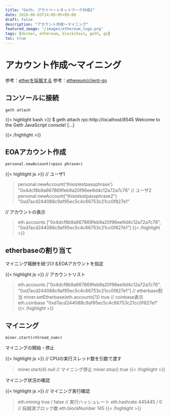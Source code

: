 ```yaml
---
title: "Geth: プライベートネットワーク作成2"
date: 2018-06-03T14:09:05+09:00
draft: false
description: "アカウント作成～マイニング"
featured_image: "/images/ethereum_logo.png"
tags: [docker, ethereum, blockchain, geth, go]
toc: true
---
```


# アカウント作成～マイニング

参考：[etherを採掘する](https://book.ethereum-jp.net/first_use/mining_ether.html)
参考：[ethereum/client-go](https://hub.docker.com/r/ethereum/client-go/)

## コンソールに接続

`geth attach`

{{< highlight bash >}}
$ geth attach rpc:http://localhost/8545
Welcome to the Geth JavaScript console!
[...]
>
{{< /highlight >}}

## EOAアカウント作成

`personal.newAccount(<pass phrase>)`

{{< highlight js >}}
// ユーザ1
> personal.newAccount('thisistestpassphrase')
"0x4dcf8b9a667869feb9a20f96ee9d4c12a72a7c76"
// ユーザ2
> personal.newAccount("thisistestpassphrase2")
"0xd7acd244088c9af95ec5c4c66753c21cc0f827e1"

// アカウントの表示
> eth.accounts
["0x4dcf8b9a667869feb9a20f96ee9d4c12a72a7c76", "0xd7acd244088c9af95ec5c4c66753c21cc0f827e1"]
{{< /highlight >}}

## etherbaseの割り当て

マイニング報酬を紐づけるEOAアカウントを指定

{{< highlight js >}}
// アカウントリスト
> eth.accounts
["0x4dcf8b9a667869feb9a20f96ee9d4c12a72a7c76", "0xd7acd244088c9af95ec5c4c66753c21cc0f827e1"]
// etherbase割当
> miner.setEtherbase(eth.accounts[1])
true
// coinbase表示
> eth.coinbase
"0xd7acd244088c9af95ec5c4c66753c21cc0f827e1"
{{< /highlight >}}

## マイニング

`miner.start(<thread_num>)`

マイニングの開始・停止

{{< highlight js >}}
// CPUの実行スレッド数を引数で渡す
> miner.start(4)
null
// マイニング停止
> miner.stop()
true
{{< /highlight >}}

マイニング状況の確認

{{< highlight js >}}
// マイニング実行確認
> eth.mining
> true / false
// 実行ハッシュレート
> eth.hashrate
> 445445 / 0
// 採掘済ブロック数
> eth.blockNumber
> 145
{{< /highlight >}}
